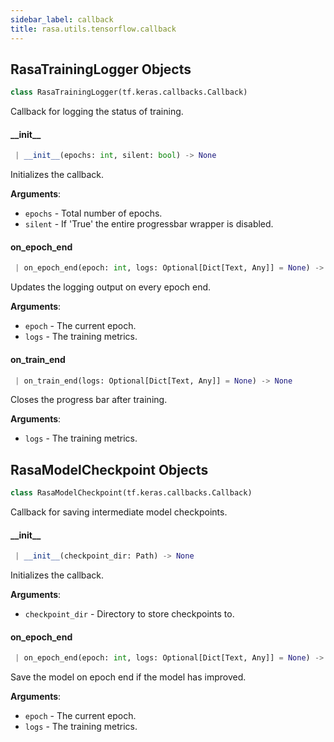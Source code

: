 ```yaml
---
sidebar_label: callback
title: rasa.utils.tensorflow.callback
---
```


## RasaTrainingLogger Objects

```python
class RasaTrainingLogger(tf.keras.callbacks.Callback)
```

Callback for logging the status of training.

#### \_\_init\_\_

```python
 | __init__(epochs: int, silent: bool) -> None
```

Initializes the callback.

**Arguments**:

- `epochs` - Total number of epochs.
- `silent` - If &#x27;True&#x27; the entire progressbar wrapper is disabled.

#### on\_epoch\_end

```python
 | on_epoch_end(epoch: int, logs: Optional[Dict[Text, Any]] = None) -> None
```

Updates the logging output on every epoch end.

**Arguments**:

- `epoch` - The current epoch.
- `logs` - The training metrics.

#### on\_train\_end

```python
 | on_train_end(logs: Optional[Dict[Text, Any]] = None) -> None
```

Closes the progress bar after training.

**Arguments**:

- `logs` - The training metrics.

## RasaModelCheckpoint Objects

```python
class RasaModelCheckpoint(tf.keras.callbacks.Callback)
```

Callback for saving intermediate model checkpoints.

#### \_\_init\_\_

```python
 | __init__(checkpoint_dir: Path) -> None
```

Initializes the callback.

**Arguments**:

- `checkpoint_dir` - Directory to store checkpoints to.

#### on\_epoch\_end

```python
 | on_epoch_end(epoch: int, logs: Optional[Dict[Text, Any]] = None) -> None
```

Save the model on epoch end if the model has improved.

**Arguments**:

- `epoch` - The current epoch.
- `logs` - The training metrics.

